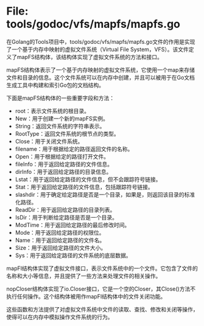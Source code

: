 # File: tools/godoc/vfs/mapfs/mapfs.go

在Golang的Tools项目中，tools/godoc/vfs/mapfs/mapfs.go文件的作用是实现了一个基于内存中映射的虚拟文件系统（Virtual File System，VFS）。该文件定义了mapFS结构体，该结构体实现了虚拟文件系统的方法和接口。

mapFS结构体表示了一个基于内存映射的虚拟文件系统，它使用一个map来存储文件和目录的信息。这个文件系统可以在内存中创建，并且可以被用于在Go文档生成工具中构建和索引Go包的文档结构。

下面是mapFS结构体的一些重要字段和方法：

- root：表示文件系统的根目录。
- New：用于创建一个新的mapFS实例。
- String：返回文件系统的字符串表示。
- RootType：返回文件系统的根节点的类型。
- Close：用于关闭文件系统。
- filename：用于根据给定的路径返回文件的名称。
- Open：用于根据给定的路径打开文件。
- fileInfo：用于返回给定路径的文件信息。
- dirInfo：用于返回给定路径的目录信息。
- Lstat：用于返回给定路径的文件信息，但不会跟踪符号链接。
- Stat：用于返回给定路径的文件信息，包括跟踪符号链接。
- slashdir：用于确定给定路径是否是一个目录，如果是，则返回该目录的标准化路径。
- ReadDir：用于返回给定路径的目录列表。
- IsDir：用于判断给定路径是否是一个目录。
- ModTime：用于返回给定路径的最后修改时间。
- Mode：用于返回给定路径的权限位。
- Name：用于返回给定路径的文件名。
- Size：用于返回给定路径的文件大小。
- Sys：用于返回给定路径的文件系统的底层数据。

mapFI结构体实现了虚拟文件接口，表示文件系统中的一个文件。它包含了文件的名称和大小等信息，并且提供了一些方法来处理文件的相关操作。

nopCloser结构体实现了io.Closer接口，它是一个空的Closer，其Close()方法不执行任何操作。这个结构体被用作mapFI结构体中的文件关闭功能。

这些函数和方法提供了对虚拟文件系统中文件的读取、查找、修改和关闭等操作，使得可以在内存中模拟操作文件系统的行为。

